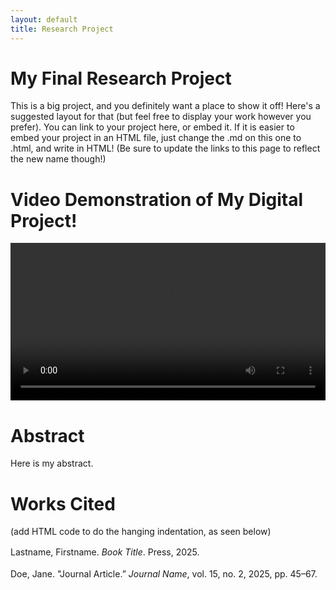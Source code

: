 ```yaml
---
layout: default
title: Research Project
---  
```


# My Final Research Project  

This is a big project, and you definitely want a place to show it off! Here's a suggested layout for that (but feel free to display your work however you prefer).
You can link to your project here, or embed it.
If it is easier to embed your project in an HTML file, just change the .md on this one to .html, and write in HTML! (Be sure to update the links to this page to reflect the new name though!)

# Video Demonstration of My Digital Project!
<video width="100%" controls>
<source src="video1216122964.mp4" type="video/mp4">
<track kind="subtitles" src="video1216122964.vtt" srclang="en" label="English" default>
  Your browser does not support the video tag.
</video>

# Abstract

Here is my abstract. 


# Works Cited

(add HTML code to do the hanging indentation, as seen below)

<style>
  .works-cited {
    margin-left: 2em;
    text-indent: -2em;
    line-height: 1.5;
  }
</style>

<p class="works-cited">
  Lastname, Firstname. <em>Book Title</em>. Press, 2025.
</p>

<p class="works-cited">
  Doe, Jane. "Journal Article.” <em>Journal Name</em>, vol. 15, no. 2, 2025, pp. 45–67.
</p>
